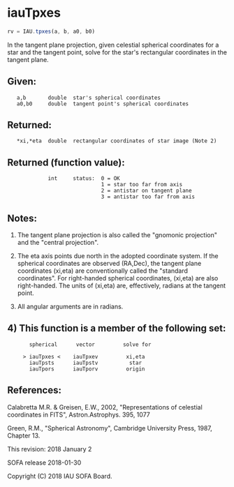 # iauTpxes

```js
rv = IAU.tpxes(a, b, a0, b0)
```

In the tangent plane projection, given celestial spherical
coordinates for a star and the tangent point, solve for the star's
rectangular coordinates in the tangent plane.

## Given:
```
   a,b       double  star's spherical coordinates
   a0,b0     double  tangent point's spherical coordinates
```

## Returned:
```
   *xi,*eta  double  rectangular coordinates of star image (Note 2)
```

## Returned (function value):
```
             int     status:  0 = OK
                              1 = star too far from axis
                              2 = antistar on tangent plane
                              3 = antistar too far from axis
```

## Notes:

1) The tangent plane projection is also called the "gnomonic
   projection" and the "central projection".

2) The eta axis points due north in the adopted coordinate system.
   If the spherical coordinates are observed (RA,Dec), the tangent
   plane coordinates (xi,eta) are conventionally called the
   "standard coordinates".  For right-handed spherical coordinates,
   (xi,eta) are also right-handed.  The units of (xi,eta) are,
   effectively, radians at the tangent point.

3) All angular arguments are in radians.

## 4) This function is a member of the following set:

```
       spherical      vector         solve for

     > iauTpxes <    iauTpxev         xi,eta
       iauTpsts      iauTpstv          star
       iauTpors      iauTporv         origin
```

## References:

   Calabretta M.R. & Greisen, E.W., 2002, "Representations of
   celestial coordinates in FITS", Astron.Astrophys. 395, 1077

   Green, R.M., "Spherical Astronomy", Cambridge University Press,
   1987, Chapter 13.

This revision:   2018 January 2

SOFA release 2018-01-30

Copyright (C) 2018 IAU SOFA Board.